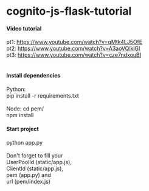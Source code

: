 # cognito-js-flask-tutorial

#### Video tutorial
pt1: https://www.youtube.com/watch?v=qMtk4LJ5OfE <br/>
pt2: https://www.youtube.com/watch?v=A3aoVQlklGI <br/>
pt3: https://www.youtube.com/watch?v=cze7ndxouBI <br/>
<br/>
#### Install dependencies
Python: <br/>
pip install -r requirements.txt
<br/><br/>
Node:
cd pem/ <br/>
npm install
#### Start project
python app.py <br/><br/>
Don't forget to fill your <br/> 
UserPoolId (static/app.js), <br/>
ClientId (static/app.js), <br/>
pem (app.py) and <br/>
url (pem/index.js)
